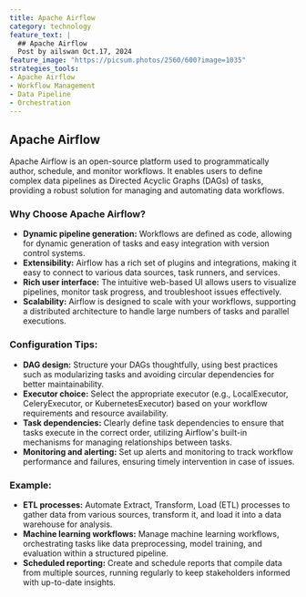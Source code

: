 ```yaml
---
title: Apache Airflow
category: technology
feature_text: |
  ## Apache Airflow
  Post by ailswan Oct.17, 2024
feature_image: "https://picsum.photos/2560/600?image=1035"
strategies_tools:
- Apache Airflow
- Workflow Management
- Data Pipeline 
- Orchestration
---
```

## Apache Airflow
Apache Airflow is an open-source platform used to programmatically author, schedule, and monitor workflows. It enables users to define complex data pipelines as Directed Acyclic Graphs (DAGs) of tasks, providing a robust solution for managing and automating data workflows.

### Why Choose Apache Airflow?
- **Dynamic pipeline generation:** Workflows are defined as code, allowing for dynamic generation of tasks and easy integration with version control systems.
- **Extensibility:** Airflow has a rich set of plugins and integrations, making it easy to connect to various data sources, task runners, and services.
- **Rich user interface:** The intuitive web-based UI allows users to visualize pipelines, monitor task progress, and troubleshoot issues effectively.
- **Scalability:** Airflow is designed to scale with your workflows, supporting a distributed architecture to handle large numbers of tasks and parallel executions.

### Configuration Tips:
- **DAG design:** Structure your DAGs thoughtfully, using best practices such as modularizing tasks and avoiding circular dependencies for better maintainability.
- **Executor choice:** Select the appropriate executor (e.g., LocalExecutor, CeleryExecutor, or KubernetesExecutor) based on your workflow requirements and resource availability.
- **Task dependencies:** Clearly define task dependencies to ensure that tasks execute in the correct order, utilizing Airflow's built-in mechanisms for managing relationships between tasks.
- **Monitoring and alerting:** Set up alerts and monitoring to track workflow performance and failures, ensuring timely intervention in case of issues.

### Example:
- **ETL processes:** Automate Extract, Transform, Load (ETL) processes to gather data from various sources, transform it, and load it into a data warehouse for analysis.
- **Machine learning workflows:** Manage machine learning workflows, orchestrating tasks like data preprocessing, model training, and evaluation within a structured pipeline.
- **Scheduled reporting:** Create and schedule reports that compile data from multiple sources, running regularly to keep stakeholders informed with up-to-date insights.

